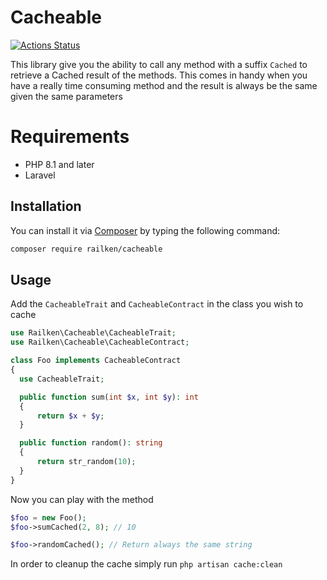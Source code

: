 # Cacheable

[![Actions Status](https://github.com/railken/cacheable/workflows/Test/badge.svg)](https://github.com/railken/cacheable/actions)

This library give you the ability to call any method with a suffix `Cached` to retrieve a Cached result of the methods. This comes in handy when you have a really time consuming method and the result is always be the same given the same parameters

# Requirements

- PHP 8.1 and later
- Laravel

## Installation

You can install it via [Composer](https://getcomposer.org/) by typing the following command:

```bash
composer require railken/cacheable
```

## Usage

Add the `CacheableTrait` and `CacheableContract` in the class you wish to cache
```php
use Railken\Cacheable\CacheableTrait;
use Railken\Cacheable\CacheableContract;

class Foo implements CacheableContract
{
  use CacheableTrait;

  public function sum(int $x, int $y): int
  {
      return $x + $y;
  }

  public function random(): string
  {
      return str_random(10);
  }
}

```
Now you can play with the method

```php
$foo = new Foo();
$foo->sumCached(2, 8); // 10

$foo->randomCached(); // Return always the same string

```

In order to cleanup the cache simply run `php artisan cache:clean`
